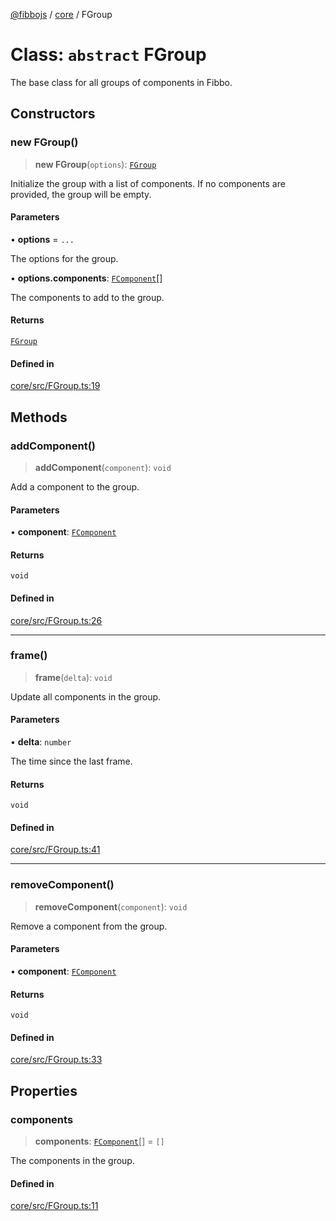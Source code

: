 [@fibbojs](/api/index) / [core](/api/core) / FGroup

# Class: `abstract` FGroup

The base class for all groups of components in Fibbo.

## Constructors

### new FGroup()

> **new FGroup**(`options`): [`FGroup`](FGroup.md)

Initialize the group with a list of components.
If no components are provided, the group will be empty.

#### Parameters

• **options** = `...`

The options for the group.

• **options.components**: [`FComponent`](FComponent.md)[]

The components to add to the group.

#### Returns

[`FGroup`](FGroup.md)

#### Defined in

[core/src/FGroup.ts:19](https://github.com/fibbojs/fibbo/blob/b496854a6f37e79caf42562bf7512dfda8184f7a/packages/core/src/FGroup.ts#L19)

## Methods

### addComponent()

> **addComponent**(`component`): `void`

Add a component to the group.

#### Parameters

• **component**: [`FComponent`](FComponent.md)

#### Returns

`void`

#### Defined in

[core/src/FGroup.ts:26](https://github.com/fibbojs/fibbo/blob/b496854a6f37e79caf42562bf7512dfda8184f7a/packages/core/src/FGroup.ts#L26)

***

### frame()

> **frame**(`delta`): `void`

Update all components in the group.

#### Parameters

• **delta**: `number`

The time since the last frame.

#### Returns

`void`

#### Defined in

[core/src/FGroup.ts:41](https://github.com/fibbojs/fibbo/blob/b496854a6f37e79caf42562bf7512dfda8184f7a/packages/core/src/FGroup.ts#L41)

***

### removeComponent()

> **removeComponent**(`component`): `void`

Remove a component from the group.

#### Parameters

• **component**: [`FComponent`](FComponent.md)

#### Returns

`void`

#### Defined in

[core/src/FGroup.ts:33](https://github.com/fibbojs/fibbo/blob/b496854a6f37e79caf42562bf7512dfda8184f7a/packages/core/src/FGroup.ts#L33)

## Properties

### components

> **components**: [`FComponent`](FComponent.md)[] = `[]`

The components in the group.

#### Defined in

[core/src/FGroup.ts:11](https://github.com/fibbojs/fibbo/blob/b496854a6f37e79caf42562bf7512dfda8184f7a/packages/core/src/FGroup.ts#L11)
